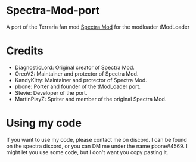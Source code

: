 # Spectra-Mod-port
A port of the Terraria fan mod [Spectra Mod](https://terraria-spectra-mod.fandom.com/wiki/Terraria_Spectra_Mod_Wiki) for the modloader tModLoader

# Credits
 * DiagnosticLord: Original creator of Spectra Mod.
 * OreoV2: Maintainer and protector of Spectra Mod.
 * KandyKitty: Maintainer and protector of Spectra Mod.
 * pbone: Porter and founder of the tModLoader port.
 * Stevie: Developer of the port.
 * MartinPlayZ: Spriter and member of the original Spectra Mod.
 
 # Using my code
 If you want to use my code, please contact me on discord. I can be found on the spectra discord, or you can DM me under the name pbone#4569. I might let you use some code, but I don't want you copy pasting it.
